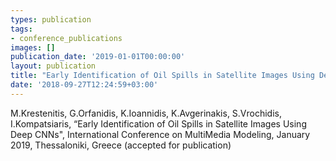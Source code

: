 ```yaml
---
types: publication
tags:
- conference_publications
images: []
publication_date: '2019-01-01T00:00:00'
layout: publication
title: "Early Identification of Oil Spills in Satellite Images Using Deep CNNs"
date: '2018-09-27T12:24:59+03:00'
---
```

M.Krestenitis, G.Orfanidis, K.Ioannidis, K.Avgerinakis, S.Vrochidis, I.Kompatsiaris, “Early Identification of Oil Spills in Satellite Images Using Deep CNNs", International Conference on MultiMedia Modeling, January 2019, Thessaloniki, Greece (accepted for publication)